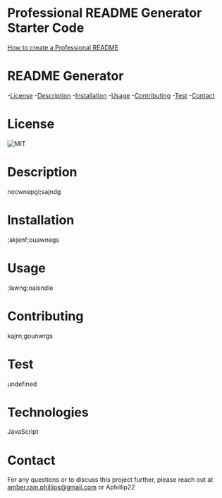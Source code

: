 # Professional README Generator Starter Code

[How to create a Professional README](./readme-guide.md)
# README Generator
  -[License](#license)
  -[Description](#description)
  -[Installation](#installation)
  -[Usage](#usage)
  -[Contributing](#contributing)
  -[Test](#test)
  -[Contact](#contact)
  # License
  ![MIT](https://img.shields.io/static/v1?label=license&message=MIT&color=brightgreen)
  # Description
  nocwnepgi;sajndg
  # Installation
  ;akjenf;ouawnegs
  # Usage
  ;lawng;oaisndie
  # Contributing
  kajrn;gounwrgs
  # Test
  undefined
  # Technologies
  JavaScript
  # Contact
  For any questions or to discuss this project further, please reach out at amber.rain.phillips@gmail.com or Aphillip22
